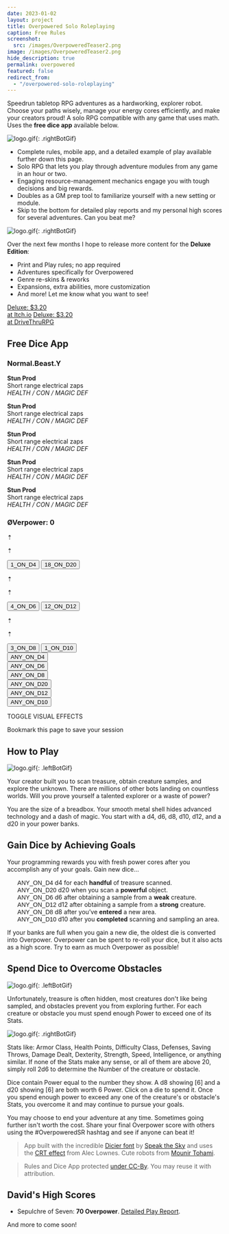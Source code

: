 ```yaml
---
date: 2023-01-02
layout: project
title: Overpowered Solo Roleplaying
caption: Free Rules
screenshot:
  src: /images/OverpoweredTeaser2.png
image: /images/OverpoweredTeaser2.png
hide_description: true
permalink: overpowered
featured: false
redirect_from:
  - "/overpowered-solo-roleplaying"
---
```


Speedrun tabletop RPG adventures as a hardworking, explorer robot. Choose your paths wisely, manage your energy cores efficiently, and make your creators proud! A solo RPG compatible with any game that uses math. Uses the **free dice app** available below.

![logo.gif]({{site.url}}/images/overpoweredExamples/OSR1.gif){: .rightBotGif}

 - Complete rules, mobile app, and a detailed example of play available further down this page.
 - Solo RPG that lets you play through adventure modules from any game in an hour or two.
 - Engaging resource-management mechanics engage you with tough decisions and big rewards.
 - Doubles as a GM prep tool to familiarize yourself with a new setting or module.
 - Skip to the bottom for detailed play reports and my personal high scores for several adventures. Can you beat me?

![logo.gif]({{site.url}}/images/overpoweredExamples/OSR4.gif){: .rightBotGif}

Over the next few months I hope to release more content for the **Deluxe Edition**:

 - Print and Play rules; no app required
 - Adventures specifically for Overpowered
 - Genre re-skins & reworks
 - Expansions, extra abilities, more customization
 - And more! Let me know what you want to see!

<div class="shopping-buttons">
<a target="_blank" href="https://technicalgrimoire.itch.io/overpowered-solo-roleplaying" class="btn btn-primary itchBTN">Deluxe: $3.20<br>at Itch.io</a>
<a target="_blank" href="https://www.drivethrurpg.com/product/318164/Tempered-Legacy" class="btn btn-primary dtrpgBTN">Deluxe: $3.20<br>at DriveThruRPG</a>
</div>

## Free Dice App

<div class="row">
  <div id="botDetails" class="col-xl-8 col-12">
    <h3 id="botName" class="majorDisplay">Normal.Beast.Y</h3>
      <div id="osrNW">
        <p><strong>Stun Prod</strong><br>
        Short range electrical zaps<br>
        <i>HEALTH / CON / MAGIC DEF</i></p>
      </div>
      <div id="osrNE">
        <p><strong>Stun Prod</strong><br>
        Short range electrical zaps<br>
        <i>HEALTH / CON / MAGIC DEF</i></p>
      </div>
      <div id="osrSW">
        <p><strong>Stun Prod</strong><br>
        Short range electrical zaps<br>
        <i>HEALTH / CON / MAGIC DEF</i></p>
      </div>
      <div id="osrSE">
        <p><strong>Stun Prod</strong><br>
        Short range electrical zaps<br>
        <i>HEALTH / CON / MAGIC DEF</i></p>
      </div>
      <div>
        <p><strong>Stun Prod</strong><br>
        Short range electrical zaps<br>
        <i>HEALTH / CON / MAGIC DEF</i></p>
      </div>
    </div>
  </div>
  <div id="overCard" class="col-xl-4 col-12">
    <h3 id="tributeScore" class="majorDisplay">ØVerpower: <span class="dtribute">0</span></h3>
    <div class="row">
      <div id="treasureCore" class="col-4">
        <p class="dicierDark">⇡</p>
        <p class="dicierDark">⇡</p>
        <button onclick="spendTreasure(1)" class="d4 dicierHeavy">1_ON_D4</button>
        <button onclick="spendTreasure(0)" class="d20 dicierHeavy">18_ON_D20</button>
      </div>
      <div id="foeCore" class="col-4">
        <p class="dicierDark">⇡</p>
        <p class="dicierDark">⇡</p>
        <button onclick="spendFoe(1)" class="d6 dicierHeavy">4_ON_D6</button>
        <button onclick="spendFoe(0)" class="d12 dicierHeavy">12_ON_D12</button>
      </div>
      <div id="obstacleCore" class="col-4">
        <p class="dicierDark">⇡</p>
        <p class="dicierDark">⇡</p>
        <button onclick="spendObstacle(1)" class="d8 dicierHeavy">3_ON_D8</button>
        <button onclick="spendObstacle(0)" class="d10 dicierHeavy">1_ON_D10</button>
      </div>
    </div>
    <div class="row">
      <div class="dwhite col-4">
        <button onclick="gainDie(4)" class="dicierHeavy">ANY_ON_D4</button>
      </div>
      <div class="dwhite col-4">
        <button onclick="gainDie(6)" class="dicierHeavy">ANY_ON_D6</button>
      </div>
      <div class="dwhite col-4">
        <button onclick="gainDie(8)" class="dicierHeavy">ANY_ON_D8</button>
      </div>
      <div class="dwhite col-4">
        <button onclick="gainDie(20)" class="dicierHeavy">ANY_ON_D20</button>
      </div>
      <div id="strongGain" class="dwhite col-4">
        <button onclick="gainDie(12)" class="dicierHeavy">ANY_ON_D12</button>
      </div>
      <div id="areaGain" class="dwhite col-4">
        <button onclick="gainDie(10)" class="dicierHeavy">ANY_ON_D10</button>
      </div>
    </div>    
    <p id="rerollButton" style="display: none;">
        <a onclick="rerollDice();return false;"></a>
    </p>
    <div id="crtButton">
    <p><a class="d4" onclick="toggleCRT();return false;">TOGGLE VISUAL EFFECTS</a></p>
    <p>Bookmark this page to save your session</p>
    </div>
  </div>
</div>

## How to Play

![logo.gif]({{site.url}}/images/overpoweredExamples/OSR3.gif){: .leftBotGif}

Your creator built you to scan treasure, obtain creature samples, and explore the unknown. There are millions of other bots landing on countless worlds. Will you prove yourself a talented explorer or a waste of power?

You are the size of a breadbox. Your smooth metal shell hides advanced technology and a dash of magic. You start with a <span class="d4">d4</span>, <span class="d6">d6</span>, <span class="d8">d8</span>, <span class="d10">d10</span>, <span class="d12">d12</span>, and a <span class="d20">d20</span> in your power banks.

  <h2 id="gain-dice-by-achieving-goals">Gain Dice by Achieving Goals</h2>
  <p>Your programming rewards you with fresh power cores after you accomplish any of your goals. Gain new dice...</p>
  <ul style="list-style: none;">
  <li><span style="font-family: DicierHeavy, sans-serif;">ANY_ON_D4</span> <span class="d4">d4</span> for each <strong>handful</strong> of treasure scanned.</li>
  <li><span style="font-family: DicierHeavy, sans-serif;">ANY_ON_D20</span> <span class="d20">d20</span> when you scan a <strong>powerful</strong> object.</li>
  <li><span style="font-family: DicierHeavy, sans-serif;">ANY_ON_D6</span> <span class="d6">d6</span> after obtaining a sample from a <strong>weak</strong> creature.</li>
  <li><span style="font-family: DicierHeavy, sans-serif;">ANY_ON_D12</span> <span class="d12">d12</span> after obtaining a sample from a <strong>strong</strong> creature.</li>
  <li><span style="font-family: DicierHeavy, sans-serif;">ANY_ON_D8</span> <span class="d8">d8</span> after you’ve <strong>entered</strong> a new area.</li>
  <li><span style="font-family: DicierHeavy, sans-serif;">ANY_ON_D10</span> <span class="d10">d10</span> after you <strong>completed</strong> scanning and sampling an area.</li>
  </ul>
  <p>If your banks are full when you gain a new die, the oldest die is converted into Overpower. Overpower can be spent to re-roll your dice, but it also acts as a high score. Try to earn as much Overpower as possible!</p>

## Spend Dice to Overcome Obstacles

![logo.gif]({{site.url}}/images/overpoweredExamples/OSR5.gif){: .leftBotGif}

Unfortunately, treasure is often hidden, most creatures don't like being sampled, and obstacles prevent you from exploring further. For each creature or obstacle you must spend enough Power to exceed one of its Stats.

![logo.gif]({{site.url}}/images/overpoweredExamples/OSR6.gif){: .rightBotGif}

Stats like: Armor Class, Health Points, Difficulty Class, Defenses, Saving Throws, Damage Dealt, Dexterity, Strength, Speed, Intelligence, or anything similar. If none of the Stats make any sense, or all of them are above 20, simply roll 2d6 to determine the Number of the creature or obstacle.

Dice contain Power equal to the number they show. A <span class="d8">d8</span> showing [6] and a <span class="d20">d20</span> showing [6] are both worth 6 Power. Click on a die to spend it. Once you spend enough power to exceed any one of the creature's or obstacle's Stats, you overcome it and may continue to pursue your goals.

You may choose to end your adventure at any time. Sometimes going further isn't worth the cost. Share your final Overpower score with others using the #OverpoweredSR hashtag and see if anyone can beat it!

> App built with the incredible [Dicier font](https://speakthesky.itch.io/typeface-dicier) by [Speak the Sky](https://speakthesky.com/) and uses the [CRT effect](http://aleclownes.com/2017/02/01/crt-display.html) from Alec Lownes. Cute robots from [Mounir Tohami](https://mounirtohami.itch.io/26-animated-pixelart-robots).

> Rules and Dice App protected [under CC-By](https://creativecommons.org/licenses/by/4.0/). You may reuse it with attribution.

## David's High Scores

- Sepulchre of Seven: **70 Overpower**. [Detailed Play Report](/david/2023/01/sepulchreoverpowered).

And more to come soon!

<script async src="/assets/generator_resources/overpowered.js" language="javascript" type="text/javascript"></script>
